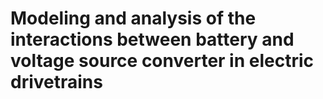 Modeling and analysis of the interactions between battery and voltage source converter in electric drivetrains
=========================
